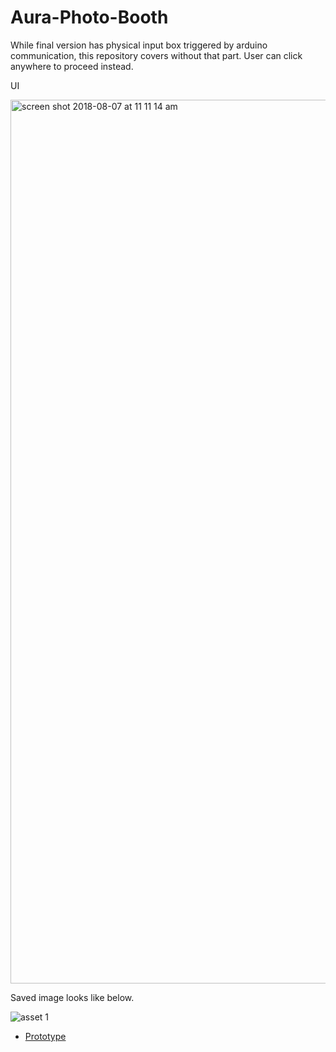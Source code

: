 # Aura-Photo-Booth

While final version has physical input box triggered by arduino communication, this repository covers without that part. User can click anywhere to proceed instead.

UI 

<img width="1414" alt="screen shot 2018-08-07 at 11 11 14 am" src="https://user-images.githubusercontent.com/31669188/43784698-aac19ace-9a32-11e8-8d26-87dfbda03c49.png">


Saved image looks like below. 

![asset 1](https://user-images.githubusercontent.com/31669188/43782935-766634aa-9a2e-11e8-9018-31a393a1b541.png)

* [Prototype](https://aura-photobooth.glitch.me/)

